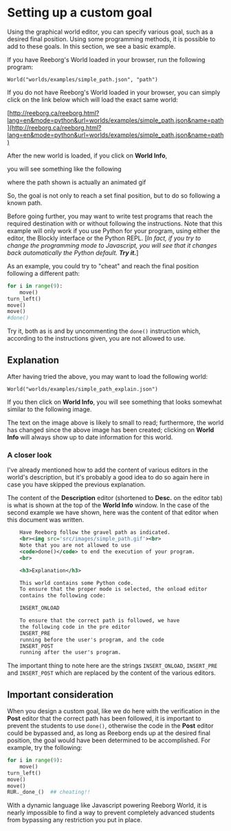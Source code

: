 # Setting up a custom goal

Using the graphical world editor, you can specify various goal, such as
a desired final position.  Using some programming methods, it is possible
to add to these goals.  In this section, we see a basic example.

If you have Reeborg's World loaded in your browser, run the following program:
```
World("worlds/examples/simple_path.json", "path")
```

If you do not have Reeborg's World loaded in your browser,
you can simply click on the link below which will load the exact same world:

[http://reeborg.ca/reeborg.html?lang=en&mode=python&url=worlds/examples/simple_path.json&name=path](http://reeborg.ca/reeborg.html?lang=en&mode=python&url=worlds/examples/simple_path.json&name=path)

After the new world is loaded, if you click on **World Info**,



you will see something like the following


where the path shown is actually an animated gif


So, the goal is not only to reach a set final position, but to do so
following a known path.

Before going further, you may want to write test programs that reach the
required destination with or without following the instructions.
Note that this example will only work if you use Python for your program,
using either the editor, the Blockly interface or the Python REPL.
[_In fact, if you try to change the programming mode to Javascript, you will
see that it changes back automatically the Python default. **Try it.**_]

As an example, you could try to "cheat" and reach the final position
following a different path:

```python
for i in range(9):
    move()
turn_left()
move()
move()
#done()

```

Try it, both as is and by uncommenting the `done()` instruction which,
according to the instructions given, you are not allowed to use.

## Explanation

After having tried the above, you may want to load the following world:

```
World("worlds/examples/simple_path_explain.json")
```

If you then click on **World Info**, you will see something that looks
somewhat similar to the following image.


The text on the image above is likely to small to read; furthermore, the
world has changed since the above image has been created; clicking on
**World Info** will always show up to date information for this world.

### A closer look

I've already mentioned how to add the content of various editors
in the world's description, but it's probably a good idea to do so
again here in case you have skipped the previous explanation.


The content of the **Description** editor
(shortened to **Desc.** on the editor tab) is what is shown at the top of the **World Info** window.
In the case of the second example we have shown, here was the content of that editor
when this document was written.

```xml
    Have Reeborg follow the gravel path as indicated.
    <br><img src='src/images/simple_path.gif'><br>
    Note that you are not allowed to use
    <code>done()</code> to end the execution of your program.
    <br>

    <h3>Explanation</h3>

    This world contains some Python code.
    To ensure that the proper mode is selected, the onload editor
    contains the following code:

    INSERT_ONLOAD

    To ensure that the correct path is followed, we have
    the following code in the pre editor
    INSERT_PRE
    running before the user's program, and the code
    INSERT_POST
    running after the user's program.
```

The important thing to note here are the strings `INSERT_ONLOAD`, `INSERT_PRE` and `INSERT_POST`
which are replaced by the content of the various editors.

## Important consideration

When you design a custom goal, like we do here with the verification
in the **Post** editor that the correct path has been followed,
it is important to prevent the students to use `done()`, otherwise the
code in the **Post** editor could be bypassed and, as long as Reeborg
ends up at the desired final position, the goal would have been
determined to be accomplished.  For example, try the following:

```python
for i in range(9):
    move()
turn_left()
move()
move()
RUR._done_()  ## cheating!!
```

With a dynamic language like Javascript powering Reeborg World, it is
nearly impossible to find a way to prevent completely advanced
students from bypassing any restriction you put in place.

